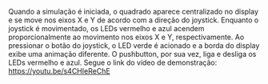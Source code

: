 Quando a simulação é iniciada, o quadrado aparece centralizado no display e se move nos eixos X e Y de acordo com a direção do joystick. Enquanto o joystick é movimentado, os LEDs vermelho e azul acendem proporcionalmente ao movimento nos eixos X e Y, respectivamente. Ao pressionar o botão do joystick, o LED verde é acionado e a borda do display exibe uma animação diferente. O pushbutton, por sua vez, liga e desliga os LEDs vermelho e azul.
Segue o link do vídeo de demonstração: https://youtu.be/s4CHIeReChE
